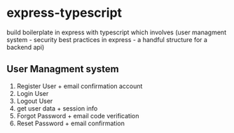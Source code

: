 # express-typescript

build boilerplate in express with typescript which involves (user managment system - security best practices in express - a handful structure for a backend api)

## User Managment system
1. Register User + email confirmation account
2. Login User
3. Logout User
4. get user data + session info
5. Forgot Password + email code verification
6. Reset Password + email confirmation
